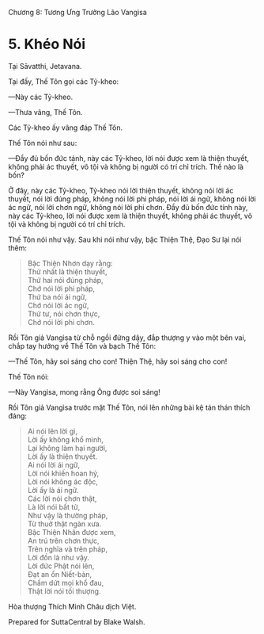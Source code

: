  

Chương 8: Tương Ưng Trưởng Lão Vangìsa

# 5\. Khéo Nói

Tại Sāvatthi, Jetavana.

Tại đấy, Thế Tôn gọi các Tỷ-kheo:

—Này các Tỷ-kheo.

—Thưa vâng, Thế Tôn.

Các Tỷ-kheo ấy vâng đáp Thế Tôn.

Thế Tôn nói như sau:

—Ðầy đủ bốn đức tánh, này các Tỷ-kheo, lời nói được xem là thiện thuyết, không phải ác thuyết, vô tội và không bị người có trí chỉ trích. Thế nào là bốn?

Ở đây, này các Tỷ-kheo, Tỷ-kheo nói lời thiện thuyết, không nói lời ác thuyết, nói lời đúng pháp, không nói lời phi pháp, nói lời ái ngữ, không nói lời ác ngữ, nói lời chơn ngữ, không nói lời phi chơn. Ðầy đủ bốn đức tính này, này các Tỷ-kheo, lời nói được xem là thiện thuyết, không phải ác thuyết, vô tội và không bị người có trí chỉ trích.

Thế Tôn nói như vậy. Sau khi nói như vậy, bậc Thiện Thệ, Ðạo Sư lại nói thêm:

> Bậc Thiện Nhơn dạy rằng:  
> Thứ nhất là thiện thuyết,  
> Thứ hai nói đúng pháp,  
> Chớ nói lời phi pháp,  
> Thứ ba nói ái ngữ,  
> Chớ nói lời ác ngữ,  
> Thứ tư, nói chơn thực,  
> Chớ nói lời phi chơn.

Rồi Tôn giả Vangìsa từ chỗ ngồi đứng dậy, đắp thượng y vào một bên vai, chắp tay hướng về Thế Tôn và bạch Thế Tôn:

—Thế Tôn, hãy soi sáng cho con! Thiện Thệ, hãy soi sáng cho con!

Thế Tôn nói:

—Này Vangìsa, mong rằng Ông được soi sáng!

Rồi Tôn giả Vangìsa trước mặt Thế Tôn, nói lên những bài kệ tán thán thích đáng:

> Ai nói lên lời gì,  
> Lời ấy không khổ mình,  
> Lại không làm hại người,  
> Lời ấy là thiện thuyết.  
> Ai nói lời ái ngữ,  
> Lời nói khiến hoan hỷ,  
> Lời nói không ác độc,  
> Lời ấy là ái ngữ.  
> Các lời nói chơn thật,  
> Là lời nói bất tử,  
> Như vậy là thường pháp,  
> Từ thuở thật ngàn xưa.  
> Bậc Thiện Nhân được xem,  
> An trú trên chơn thực,  
> Trên nghĩa và trên pháp,  
> Lời đồn là như vậy.  
> Lời đức Phật nói lên,  
> Ðạt an ổn Niết-bàn,  
> Chấm dứt mọi khổ đau,  
> Thật lời nói tối thượng.

Hòa thượng Thích Minh Châu dịch Việt.

Prepared for SuttaCentral by Blake Walsh.